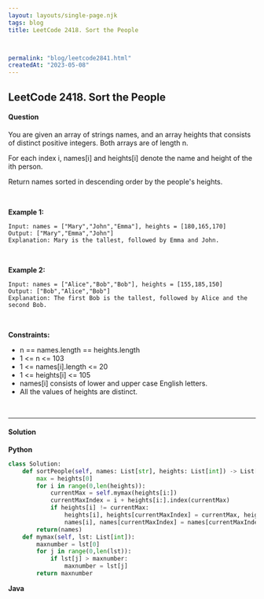 ```yaml
---
layout: layouts/single-page.njk
tags: blog
title: LeetCode 2418. Sort the People



permalink: "blog/leetcode2841.html"
createdAt: "2023-05-08"
---
```


## LeetCode 2418. Sort the People






#### Question
You are given an array of strings names, and an array heights that consists of distinct positive integers. Both arrays are of length n.

For each index i, names[i] and heights[i] denote the name and height of the ith person.

Return names sorted in descending order by the people's heights.

<p>&nbsp;</p>

**Example 1:**

    Input: names = ["Mary","John","Emma"], heights = [180,165,170]
    Output: ["Mary","Emma","John"]
    Explanation: Mary is the tallest, followed by Emma and John.

<p>&nbsp;</p>

**Example 2:**

    Input: names = ["Alice","Bob","Bob"], heights = [155,185,150]
    Output: ["Bob","Alice","Bob"]
    Explanation: The first Bob is the tallest, followed by Alice and the second Bob.

<p>&nbsp;</p>



**Constraints:**


* n == names.length == heights.length
* 1 <= n <= 103
* 1 <= names[i].length <= 20
* 1 <= heights[i] <= 105
* names[i] consists of lower and upper case English letters.
* All the values of heights are distinct.




<p>&nbsp;</p>

---
  

#### Solution
**Python**
```Python
class Solution:
    def sortPeople(self, names: List[str], heights: List[int]) -> List[str]:
        max = heights[0]
        for i in range(0,len(heights)):
            currentMax = self.mymax(heights[i:]) 
            currentMaxIndex = i + heights[i:].index(currentMax)
            if heights[i] != currentMax:
                heights[i], heights[currentMaxIndex] = currentMax, heights[i]
                names[i], names[currentMaxIndex] = names[currentMaxIndex], names[i]
        return(names)
    def mymax(self, lst: List[int]):
        maxnumber = lst[0]
        for j in range(0,len(lst)):
            if lst[j] > maxnumber:
                maxnumber = lst[j]
        return maxnumber
```

**Java**